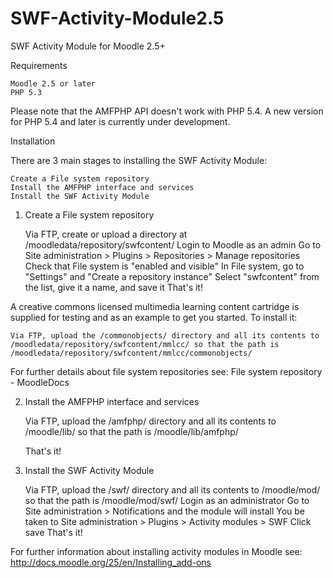 SWF-Activity-Module2.5
======================

SWF Activity Module for Moodle 2.5+

Requirements

    Moodle 2.5 or later
    PHP 5.3
    
Please note that the AMFPHP API doesn't work with PHP 5.4. A new version for PHP 5.4 and later is currently under development.

Installation

There are 3 main stages to installing the SWF Activity Module:

    Create a File system repository
    Install the AMFPHP interface and services
    Install the SWF Activity Module

1. Create a File system repository

    Via FTP, create or upload a directory at /moodledata/repository/swfcontent/
    Login to Moodle as an admin
    Go to Site administration > Plugins > Repositories > Manage repositories
    Check that File system is "enabled and visible"
    In File system, go to "Settings" and "Create a repository instance"
    Select "swfcontent" from the list, give it a name, and save it
    That's it!

A creative commons licensed multimedia learning content cartridge is supplied for testing and as an example to get you started. To install it:

    Via FTP, upload the /commonobjects/ directory and all its contents to
    /moodledata/repository/swfcontent/mmlcc/ so that the path is /moodledata/repository/swfcontent/mmlcc/commonobjects/

For further details about file system repositories see: File system repository - MoodleDocs

2. Install the AMFPHP interface and services

    Via FTP, upload the /amfphp/ directory and all its contents to
    /moodle/lib/ so that the path is /moodle/lib/amfphp/

    That's it!

3. Install the SWF Activity Module

    Via FTP, upload the /swf/ directory and all its contents to /moodle/mod/ so that the path is /moodle/mod/swf/
    Login as an administrator
    Go to Site administration > Notifications and the module will install
    You be taken to Site administration > Plugins > Activity modules > SWF
    Click save
    That's it!

For further information about installing activity modules in Moodle see: http://docs.moodle.org/25/en/Installing_add-ons
